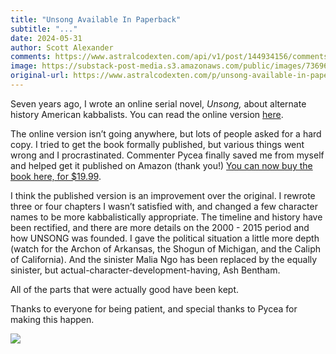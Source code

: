 ```yaml
---
title: "Unsong Available In Paperback"
subtitle: "..."
date: 2024-05-31
author: Scott Alexander
comments: https://www.astralcodexten.com/api/v1/post/144934156/comments?&all_comments=true
image: https://substack-post-media.s3.amazonaws.com/public/images/7369671b-1698-4f98-a056-ee855456fc36_315x216.png
original-url: https://www.astralcodexten.com/p/unsong-available-in-paperback
---
```

Seven years ago, I wrote an online serial novel, _Unsong,_ about alternate history American kabbalists. You can read the online version [here](https://unsongbook.com/).

The online version isn’t going anywhere, but lots of people asked for a hard copy. I tried to get the book formally published, but various things went wrong and I procrastinated. Commenter Pycea finally saved me from myself and helped get it published on Amazon (thank you!) [You can now buy the book here, for $19.99](https://amzn.to/4aKmRXQ).

I think the published version is an improvement over the original. I rewrote three or four chapters I wasn’t satisfied with, and changed a few character names to be more kabbalistically appropriate. The timeline and history have been rectified, and there are more details on the 2000 - 2015 period and how UNSONG was founded. I gave the political situation a little more depth (watch for the Archon of Arkansas, the Shogun of Michigan, and the Caliph of California). And the sinister Malia Ngo has been replaced by the equally sinister, but actual-character-development-having, Ash Bentham.

All of the parts that were actually good have been kept.

Thanks to everyone for being patient, and special thanks to Pycea for making this happen.

[![](https://substackcdn.com/image/fetch/w_1456,c_limit,f_auto,q_auto:good,fl_progressive:steep/https%3A%2F%2Fsubstack-post-media.s3.amazonaws.com%2Fpublic%2Fimages%2F4b6f4cd3-f74f-4793-8a7d-988a7d0c6fce_261x178.png)](https://amzn.to/4aKmRXQ)
